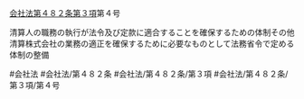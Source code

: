 [会社法第４８２条第３項](会社法＿＿＿＿第４８２条第３項)第４号

清算人の職務の執行が法令及び定款に適合することを確保するための体制その他清算株式会社の業務の適正を確保するために必要なものとして法務省令で定める体制の整備


#会社法
#会社法/第４８２条
#会社法/第４８２条/第３項
#会社法/第４８２条/第３項/第４号
